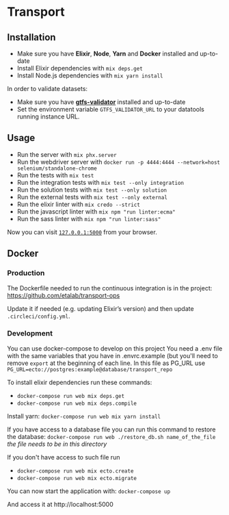 # Transport

## Installation

  * Make sure you have **Elixir**, **Node**, **Yarn** and **Docker** installed and up-to-date
  * Install Elixir dependencies with `mix deps.get`
  * Install Node.js dependencies with `mix yarn install`

In order to validate datasets:

  * Make sure you have [**gtfs-validator**](https://github.com/etalab/transport-validator) installed and up-to-date
  * Set the environment variable `GTFS_VALIDATOR_URL` to your datatools running instance URL.

## Usage

  * Run the server with `mix phx.server`
  * Run the webdriver server with `docker run -p 4444:4444 --network=host selenium/standalone-chrome`
  * Run the tests with `mix test`
  * Run the integration tests with `mix test --only integration`
  * Run the solution tests with `mix test --only solution`
  * Run the external tests with `mix test --only external`
  * Run the elixir linter with `mix credo --strict`
  * Run the javascript linter with `mix npm "run linter:ecma"`
  * Run the sass linter with `mix npm "run linter:sass"`

Now you can visit [`127.0.0.1:5000`](http://127.0.0.1:5000) from your browser.

## Docker

### Production

  The Dockerfile needed to run the continuous integration is in the project:
  https://github.com/etalab/transport-ops

  Update it if needed (e.g. updating Elixir’s version) and then update `.circleci/config.yml`.

### Development

  You can use docker-compose to develop on this project
  You need a .env file with the same variables that you have in .envrc.example (but you'll need to remove `export` at the beginning of each line.
  In this file as PG_URL use `PG_URL=ecto://postgres:example@database/transport_repo`

  To install elixir dependencies run these commands:

  - `docker-compose run web mix deps.get`
  - `docker-compose run web mix deps.compile`

  Install yarn:
  `docker-compose run web mix yarn install`

  If you have access to a database file you can run this command to restore the database:
  `docker-compose run web ./restore_db.sh name_of_the_file`
  _the file needs to be in this directory_

  If you don't have access to such file run
  - `docker-compose run web mix ecto.create`
  - `docker-compose run web mix ecto.migrate`

  You can now start the application with:
  `docker-compose up`

  And access it at http://localhost:5000

